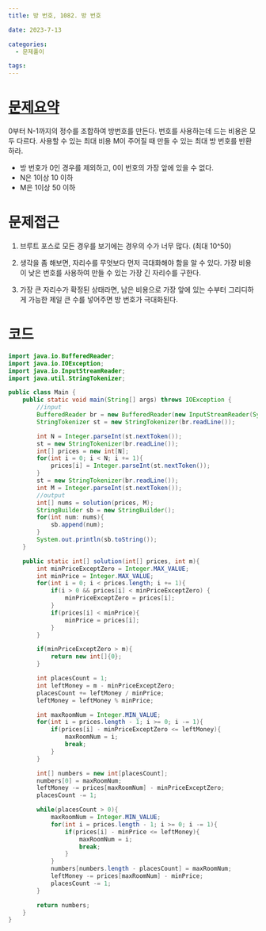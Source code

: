 ```yaml
---
title: 방 번호, 1082. 방 번호

date: 2023-7-13

categories:
  - 문제풀이

tags:
---
```


# [문제요약](https://www.acmicpc.net/problem/1082)

0부터 N-1까지의 정수를 조합하여 방번호를 만든다. 번호를 사용하는데 드는 비용은 모두 다르다. 사용할 수 있는 최대 비용 M이 주어질 때 만들 수 있는 최대 방 번호를 반환하라.

- 방 번호가 0인 경우를 제외하고, 0이 번호의 가장 앞에 있을 수 없다.
- N은 1이상 10 이하
- M은 1이상 50 이하

# 문제접근

1. 브루트 포스로 모든 경우를 보기에는 경우의 수가 너무 많다. (최대 10^50)

2. 생각을 좀 해보면, 자리수를 무엇보다 먼저 극대화해야 함을 알 수 있다. 가장 비용이 낮은 번호를 사용하여 만들 수 있는 가장 긴 자리수를 구한다.

3. 가장 큰 자리수가 확정된 상태라면, 남은 비용으로 가장 앞에 있는 수부터 그리디하게 가능한 제일 큰 수를 넣어주면 방 번호가 극대화된다.

# 코드

```java
import java.io.BufferedReader;
import java.io.IOException;
import java.io.InputStreamReader;
import java.util.StringTokenizer;

public class Main {
    public static void main(String[] args) throws IOException {
        //input
        BufferedReader br = new BufferedReader(new InputStreamReader(System.in));
        StringTokenizer st = new StringTokenizer(br.readLine());

        int N = Integer.parseInt(st.nextToken());
        st = new StringTokenizer(br.readLine());
        int[] prices = new int[N];
        for(int i = 0; i < N; i += 1){
            prices[i] = Integer.parseInt(st.nextToken());
        }
        st = new StringTokenizer(br.readLine());
        int M = Integer.parseInt(st.nextToken());
        //output
        int[] nums = solution(prices, M);
        StringBuilder sb = new StringBuilder();
        for(int num: nums){
            sb.append(num);
        }
        System.out.println(sb.toString());
    }

    public static int[] solution(int[] prices, int m){
        int minPriceExceptZero = Integer.MAX_VALUE;
        int minPrice = Integer.MAX_VALUE;
        for(int i = 0; i < prices.length; i += 1){
            if(i > 0 && prices[i] < minPriceExceptZero) {
                minPriceExceptZero = prices[i];
            }
            if(prices[i] < minPrice){
                minPrice = prices[i];
            }
        }

        if(minPriceExceptZero > m){
            return new int[]{0};
        }

        int placesCount = 1;
        int leftMoney = m - minPriceExceptZero;
        placesCount += leftMoney / minPrice;
        leftMoney = leftMoney % minPrice;

        int maxRoomNum = Integer.MIN_VALUE;
        for(int i = prices.length - 1; i >= 0; i -= 1){
            if(prices[i] - minPriceExceptZero <= leftMoney){
                maxRoomNum = i;
                break;
            }
        }

        int[] numbers = new int[placesCount];
        numbers[0] = maxRoomNum;
        leftMoney -= prices[maxRoomNum] - minPriceExceptZero;
        placesCount -= 1;

        while(placesCount > 0){
            maxRoomNum = Integer.MIN_VALUE;
            for(int i = prices.length - 1; i >= 0; i -= 1){
                if(prices[i] - minPrice <= leftMoney){
                    maxRoomNum = i;
                    break;
                }
            }
            numbers[numbers.length - placesCount] = maxRoomNum;
            leftMoney -= prices[maxRoomNum] - minPrice;
            placesCount -= 1;
        }

        return numbers;
    }
}
```
